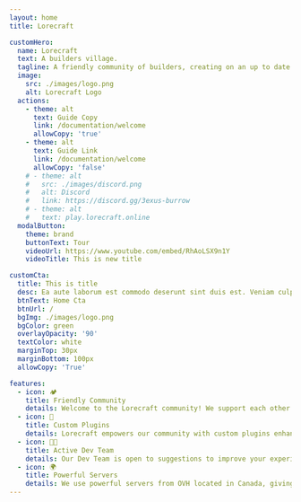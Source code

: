 ```yaml
---
layout: home
title: Lorecraft

customHero:
  name: Lorecraft
  text: A builders village.
  tagline: A friendly community of builders, creating on an up to date network of Minecraft build servers!
  image:
    src: ./images/logo.png
    alt: Lorecraft Logo
  actions:
    - theme: alt
      text: Guide Copy
      link: /documentation/welcome
      allowCopy: 'true'
    - theme: alt
      text: Guide Link
      link: /documentation/welcome
      allowCopy: 'false'
    # - theme: alt
    #   src: ./images/discord.png
    #   alt: Discord
    #   link: https://discord.gg/3exus-burrow
    # - theme: alt
    #   text: play.lorecraft.online
  modalButton:
    theme: brand
    buttonText: Tour
    videoUrl: https://www.youtube.com/embed/RhAoLSX9n1Y
    videoTitle: This is new title

customCta:
  title: This is title
  desc: Ea aute laborum est commodo deserunt sint duis est. Veniam culpa laboris cupidatat pariatur irure proident ut enim ea reprehenderit duis elit. Proident cillum id ad occaecat. Cupidatat Lorem enim ea reprehenderit commodo commodo. Mollit laboris duis enim irure ex tempor esse qui sunt ipsum labore sint mollit aute.
  btnText: Home Cta
  btnUrl: /
  bgImg: ./images/logo.png
  bgColor: green
  overlayOpacity: '90'
  textColor: white
  marginTop: 30px
  marginBottom: 100px
  allowCopy: 'True'

features:
  - icon: 🏕️
    title: Friendly Community
    details: Welcome to the Lorecraft community! We support each other to be the best builders and level designers we can be. Join us on discord!
  - icon: 🧰
    title: Custom Plugins
    details: Lorecraft empowers our community with custom plugins enhancing productivity and creativity, making building and creating more enjoyable.
  - icon: 👩‍💻
    title: Active Dev Team
    details: Our Dev Team is open to suggestions to improve your experience and actively works to keep the network running as smoothly as possible!
  - icon: 🌍
    title: Powerful Servers
    details: We use powerful servers from OVH located in Canada, giving us the best US/EU pings for a worldwide community experience!
---
```

